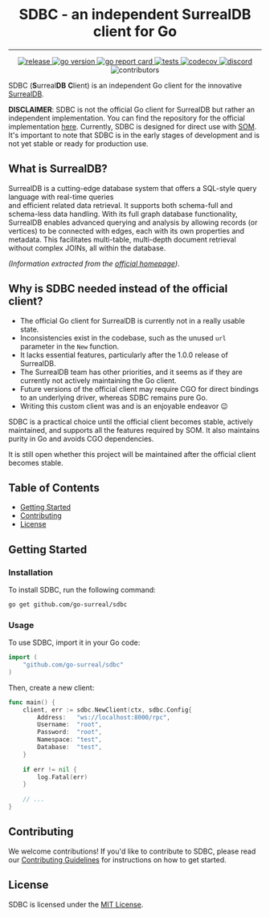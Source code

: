 <br>

<div align="center">
    <h1>SDBC - an independent SurrealDB client for Go</h1>
</div>

<hr />

<p align="center">
  <a href="https://github.com/go-surreal/sdbc/releases">
    <img src="https://img.shields.io/github/v/release/go-surreal/sdbc" alt="release">
  </a>
  <a href="https://go.dev/doc/devel/release">
    <img src="https://img.shields.io/github/go-mod/go-version/go-surreal/sdbc?label=go" alt="go version">
  </a>
  <a href="https://goreportcard.com/report/github.com/go-surreal/sdbc">
    <img src="https://goreportcard.com/badge/github.com/go-surreal/sdbc" alt="go report card">
  </a>
  <a href="https://github.com/go-surreal/sdbc/actions/workflows/tests_codecov.yml">
    <img src="https://github.com/go-surreal/sdbc/actions/workflows/tests_codecov.yml/badge.svg?branch=main" alt="tests">
  </a>
  <a href="https://codecov.io/gh/go-surreal/sdbc">
    <img src="https://codecov.io/gh/go-surreal/sdbc/graph/badge.svg?token=AMR12YX5XU" alt="codecov"> 
  </a>
  <a href="https://discord.gg/surrealdb">
    <img src="https://img.shields.io/discord/902568124350599239?label=discord&color=5a66f6" alt="discord">
  </a>
  <img src="https://img.shields.io/github/contributors/go-surreal/sdbc" alt="contributors">
</p>

SDBC (**S**urreal**DB** **C**lient) is an independent Go client for the innovative [SurrealDB](https://surrealdb.com/).

**DISCLAIMER**: SDBC is not the official Go client for SurrealDB but rather an independent implementation.
You can find the repository for the official implementation [here](https://github.com/surrealdb/surrealdb.go).
Currently, SDBC is designed for direct use with [SOM](https://github.com/go-surreal/som).
It's important to note that SDBC is in the early stages of development and is not yet stable or ready for production use.

## What is SurrealDB?

SurrealDB is a cutting-edge database system that offers a SQL-style query language with real-time queries  
and efficient related data retrieval. It supports both schema-full and schema-less data handling.
With its full graph database functionality, SurrealDB enables advanced querying and analysis by allowing 
records (or vertices) to be connected with edges, each with its own properties and metadata. 
This facilitates multi-table, multi-depth document retrieval without complex JOINs, all within the database.

*(Information extracted from the [official homepage](https://surrealdb.com))*.

## Why is SDBC needed instead of the official client?

- The official Go client for SurrealDB is currently not in a really usable state.
- Inconsistencies exist in the codebase, such as the unused `url` parameter in the `New` function.
- It lacks essential features, particularly after the 1.0.0 release of SurrealDB.
- The SurrealDB team has other priorities, and it seems as if they are currently not actively maintaining the Go client.
- Future versions of the official client may require CGO for direct bindings to an underlying driver, whereas SDBC remains pure Go.
- Writing this custom client was and is an enjoyable endeavor 😉

SDBC is a practical choice until the official client becomes stable, actively maintained, and supports
all the features required by SOM. It also maintains purity in Go and avoids CGO dependencies.

It is still open whether this project will be maintained after the official client becomes stable.

## Table of Contents

- [Getting Started](#getting-started)
- [Contributing](#contributing)
- [License](#license)

## Getting Started

### Installation

To install SDBC, run the following command:

```bash
go get github.com/go-surreal/sdbc
```

### Usage

To use SDBC, import it in your Go code:

```go
import (
	"github.com/go-surreal/sdbc"
)
```

Then, create a new client:

```go
func main() {
	client, err := sdbc.NewClient(ctx, sdbc.Config{
		Address:   "ws://localhost:8000/rpc", 
		Username:  "root", 
		Password:  "root", 
		Namespace: "test",
		Database:  "test",
	}
	
	if err != nil {
        log.Fatal(err)
    }
		
    // ...
}
```

## Contributing

We welcome contributions! If you'd like to contribute to SDBC, please read our
[Contributing Guidelines](https://github.com/go-surreal/sdbc/blob/main/CONTRIBUTING.md) 
for instructions on how to get started.

## License

SDBC is licensed under the [MIT License](LICENSE).
